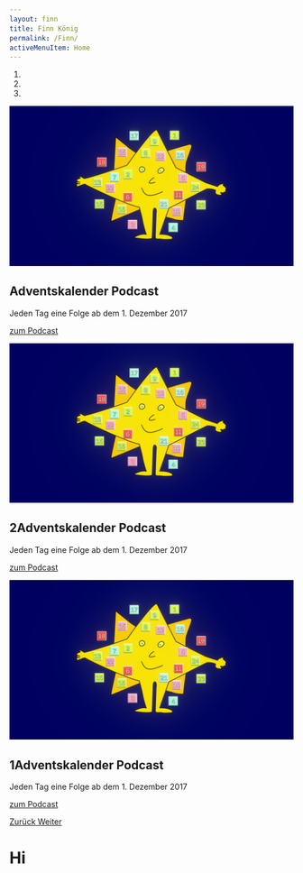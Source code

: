 ```yaml
---
layout: finn
title: Finn König
permalink: /Finn/
activeMenuItem: Home
---
```

<div id="myCarousel" class="cFull carousel slide" data-ride="carousel">
        <ol class="carousel-indicators">
          <li data-target="#myCarousel" data-slide-to="0" class=""></li>
          <li data-target="#myCarousel" data-slide-to="1" class="active"></li>
          <li data-target="#myCarousel" data-slide-to="2" class=""></li>
        </ol>
        <div class="carousel-inner">
            <div class="carousel-item">
            <img class="sl3 d-block w-100" src="/src/img/adventstern.jpg" alt="Adventskalender Podcast">
            <div class="container">
              <div class="carousel-caption text-right">
                <h2>Adventskalender Podcast</h2>
                      <p>Jeden Tag eine Folge ab dem 1. Dezember 2017</p>
                <p><a class="btn btn-lg btn-primary" href="/Finn/advent/" role="button">zum Podcast</a></p>
              </div>
            </div>
          </div>
        </div>
        <div class="carousel-inner">
            <div class="carousel-item">
            <img class="sl1 d-block w-100" src="/src/img/adventstern.jpg" alt="2Adventskalender Podcast">
            <div class="container">
              <div class="carousel-caption text-right">
                <h2>2Adventskalender Podcast</h2>
                      <p>Jeden Tag eine Folge ab dem 1. Dezember 2017</p>
                <p><a class="btn btn-lg btn-primary" href="/Finn/advent/" role="button">zum Podcast</a></p>
              </div>
            </div>
          </div>
        </div>
        <div class="carousel-inner">
            <div class="carousel-item">
            <img class="sl2 d-block w-100" src="/src/img/adventstern.jpg" alt="1Adventskalender Podcast">
            <div class="container">
              <div class="carousel-caption text-right">
                <h2>1Adventskalender Podcast</h2>
                      <p>Jeden Tag eine Folge ab dem 1. Dezember 2017</p>
                <p><a class="btn btn-lg btn-primary" href="/Finn/advent/" role="button">zum Podcast</a></p>
              </div>
            </div>
          </div>
        </div>
        <a class="carousel-control-prev" href="#myCarousel" role="button" data-slide="prev">
          <span class="carousel-control-prev-icon" aria-hidden="true"></span>
          <span class="sr-only">Zurück</span>
        </a>
        <a class="carousel-control-next" href="#myCarousel" role="button" data-slide="next">
          <span class="carousel-control-next-icon" aria-hidden="true"></span>
          <span class="sr-only">Weiter</span>
     </a>
 </div>


# Hi





<br><br>
